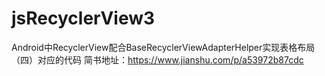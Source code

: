 # jsRecyclerView3
Android中RecyclerView配合BaseRecyclerViewAdapterHelper实现表格布局（四）对应的代码
简书地址：https://www.jianshu.com/p/a53972b87cdc
